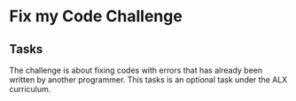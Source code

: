 # Fix my Code Challenge
## Tasks
The challenge is about fixing codes with errors that has already been written by another programmer. This tasks is an optional task under the ALX curriculum.
